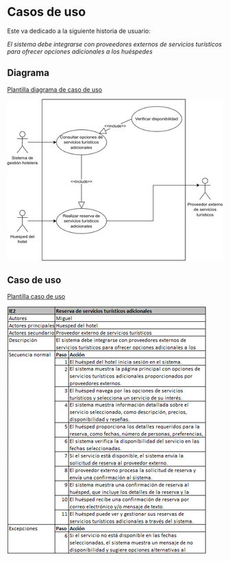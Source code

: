 # Casos de uso

Este va dedicado a la siguiente historia de usuario:

_El sistema debe integrarse con proveedores externos de servicios turísticos para ofrecer opciones adicionales a los huéspedes_

## Diagrama

[Plantilla diagrama de caso de uso](Plantillas/Plantilla_diagrama_caso_de_uso.drawio)

![Diagrama de caso de uso](Imagenes/IE2_CU.png)

## Caso de uso

[Plantilla caso de uso](Plantillas/Plantilla_casos_de_uso.xlsx)

![Alt text](Imagenes/IE2.png)
